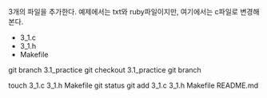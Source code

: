 3개의 파일을 추가한다.
예제에서는 txt와 ruby파일이지만, 여기에서는 c파일로 변경해본다.
- 3_1.c
- 3_1.h
- Makefile

git branch 3.1_practice
git checkout 3.1_practice
git branch

touch 3_1.c 3_1.h Makefile
git status
git add 3_1.c 3_1.h Makefile README.md